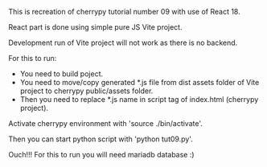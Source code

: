 This is recreation of cherrypy tutorial number 09 with use of React 18.

React part is done using simple pure JS Vite project.

Development run of Vite project will not work as there is no backend.

For this to run:

- You need to build poject.
- You need to move/copy generated \*.js file from dist assets folder of Vite project to cherrypy public/assets folder.
- Then you need to replace \*.js name in script tag of index.html (cherrypy project).

Activate cherrypy environment with 'source ./bin/activate'.

Then you can start python script with 'python tut09.py'.

Ouch!!! For this to run you will need mariadb database :)
